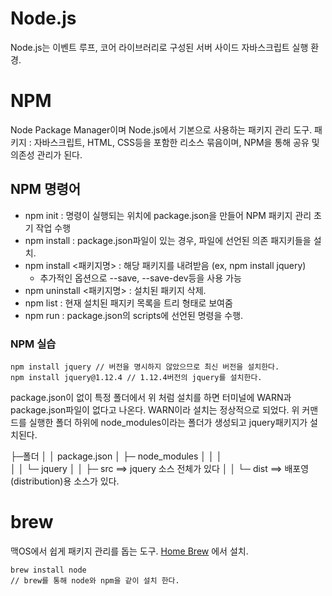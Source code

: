 # Node.js
Node.js는 이벤트 루프, 코어 라이브러리로 구성된 서버 사이드 자바스크립트 실행 환경.


# NPM
Node Package Manager이며 Node.js에서 기본으로 사용하는 패키지 관리 도구.
패키지 : 자바스크립트, HTML, CSS등을 포함한 리소스 묶음이며, NPM을 통해 공유 및 의존성 관리가 된다.

## NPM 명령어
- npm init : 명령이 실행되는 위치에 package.json을 만들어 NPM 패키지 관리 초기 작업 수행
- npm install : package.json파일이 있는 경우, 파일에 선언된 의존 패지키들을 설치.
- npm install <패키지명> : 해당 패키지를 내려받음 (ex, npm install jquery)
  - 추가적인 옵션으로 --save, --save-dev등을 사용 가능
- npm uninstall <패키지명> : 설치된 패키지 삭제.
- npm list : 현재 설치된 패지키 목록을 트리 형태로 보여줌
- npm run : package.json의 scripts에 선언된 명령을 수행.

### NPM 실습
```
npm install jquery // 버전을 명시하지 않았으므로 최신 버전을 설치한다.
npm install jquery@1.12.4 // 1.12.4버전의 jquery를 설치한다.
```
package.json이 없이 특정 폴더에서 위 처럼 설치를 하면 터미널에 WARN과 package.json파일이 없다고 나온다.
WARN이라 설치는 정상적으로 되었다.
위 커맨드를 실행한 폴더 하위에 node_modules이라는 폴더가 생성되고 jquery패키지가 설치된다.

├─폴더
│  │  package.json
│  ├─ node_modules
│  │  │       
│  │  └─ jquery
│  │      ├─ src    ==> jquery 소스 전체가 있다
│  │      └─ dist   ==> 배포영(distribution)용 소스가 있다.



# brew
맥OS에서 쉽게 패키지 관리를 돕는 도구.
[Home Brew](http://brew.sh) 에서 설치.
```
brew install node
// brew를 통해 node와 npm을 같이 설치 한다.
```


